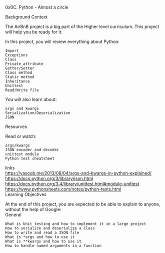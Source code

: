 0x0C. Python - Almost a circle

Background Context

The AirBnB project is a big part of the Higher level curriculum. This project will help you be ready for it.

In this project, you will review everything about Python:

    Import
    Exceptions
    Class
    Private attribute
    Getter/Setter
    Class method
    Static method
    Inheritance
    Unittest
    Read/Write file

You will also learn about:                                                                                                            
                                                                                                                                      
    args and kwargs                                                                                                                   
    Serialization/Deserialization                                                                                                     
    JSON                                                                                                                              
                                                                                                                                      
Resources                                                                                                                             
                                                                                                                                      
Read or watch:                                                                                                                        
                                                                                                                                      
    args/kwargs                                                                                                                       
    JSON encoder and decoder                                                                                                          
    unittest module                                                                                                                   
    Python test cheatsheet                                                                                                            
                                                                                                                                      
                                                                                                                                      
links                                                                                                                                 
https://yasoob.me/2013/08/04/args-and-kwargs-in-python-explained/                                                                     
https://docs.python.org/3/library/json.html                                                                                           
https://docs.python.org/3.4/library/unittest.html#module-unittest                                                                     
https://www.pythonsheets.com/notes/python-tests.html                                                                                  
Learning Objectives                                                                                                                   
                                                                                                                                      
At the end of this project, you are expected to be able to explain to anyone, without the help of Google:                             
General                                                                                                                               
                                                                                                                                      
    What is Unit testing and how to implement it in a large project                                                                   
    How to serialize and deserialize a Class                                                                                          
    How to write and read a JSON file                                                                                                 
    What is *args and how to use it                                                                                                   
    What is **kwargs and how to use it                                                                                                
    How to handle named arguments in a function                                                                                       


